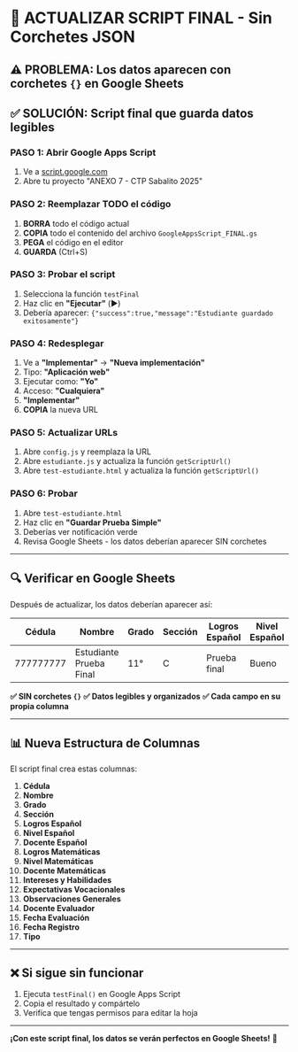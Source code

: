 # 🎯 ACTUALIZAR SCRIPT FINAL - Sin Corchetes JSON

## ⚠️ **PROBLEMA**: Los datos aparecen con corchetes `{}` en Google Sheets

## ✅ **SOLUCIÓN**: Script final que guarda datos legibles

### **PASO 1: Abrir Google Apps Script**
1. Ve a [script.google.com](https://script.google.com)
2. Abre tu proyecto "ANEXO 7 - CTP Sabalito 2025"

### **PASO 2: Reemplazar TODO el código**
1. **BORRA** todo el código actual
2. **COPIA** todo el contenido del archivo `GoogleAppsScript_FINAL.gs`
3. **PEGA** el código en el editor
4. **GUARDA** (Ctrl+S)

### **PASO 3: Probar el script**
1. Selecciona la función `testFinal`
2. Haz clic en **"Ejecutar"** (▶️)
3. Debería aparecer: `{"success":true,"message":"Estudiante guardado exitosamente"}`

### **PASO 4: Redesplegar**
1. Ve a **"Implementar"** → **"Nueva implementación"**
2. Tipo: **"Aplicación web"**
3. Ejecutar como: **"Yo"**
4. Acceso: **"Cualquiera"**
5. **"Implementar"**
6. **COPIA** la nueva URL

### **PASO 5: Actualizar URLs**
1. Abre `config.js` y reemplaza la URL
2. Abre `estudiante.js` y actualiza la función `getScriptUrl()`
3. Abre `test-estudiante.html` y actualiza la función `getScriptUrl()`

### **PASO 6: Probar**
1. Abre `test-estudiante.html`
2. Haz clic en **"Guardar Prueba Simple"**
3. Deberías ver notificación verde
4. Revisa Google Sheets - los datos deberían aparecer SIN corchetes

---

## 🔍 **Verificar en Google Sheets**

Después de actualizar, los datos deberían aparecer así:

| Cédula | Nombre | Grado | Sección | Logros Español | Nivel Español | Docente Español | ... |
|--------|--------|-------|---------|----------------|---------------|-----------------|-----|
| 777777777 | Estudiante Prueba Final | 11° | C | Prueba final | Bueno | Prof. Prueba | ... |

**✅ SIN corchetes `{}`**
**✅ Datos legibles y organizados**
**✅ Cada campo en su propia columna**

---

## 📊 **Nueva Estructura de Columnas**

El script final crea estas columnas:
1. **Cédula**
2. **Nombre**
3. **Grado**
4. **Sección**
5. **Logros Español**
6. **Nivel Español**
7. **Docente Español**
8. **Logros Matemáticas**
9. **Nivel Matemáticas**
10. **Docente Matemáticas**
11. **Intereses y Habilidades**
12. **Expectativas Vocacionales**
13. **Observaciones Generales**
14. **Docente Evaluador**
15. **Fecha Evaluación**
16. **Fecha Registro**
17. **Tipo**

---

## ❌ **Si sigue sin funcionar**
1. Ejecuta `testFinal()` en Google Apps Script
2. Copia el resultado y compártelo
3. Verifica que tengas permisos para editar la hoja

---

**¡Con este script final, los datos se verán perfectos en Google Sheets!** 🎯

